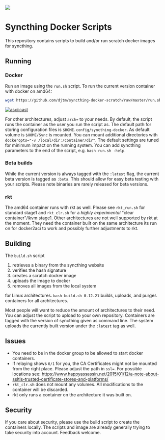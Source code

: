[![](https://imagelayers.io/badge/djtm/syncthing-scratch-amd64:latest.svg)](https://imagelayers.io/?images=djtm/syncthing-scratch-amd64:latest 'image layers')
# Syncthing Docker Scripts

This repository contains scripts to build and/or run scratch docker images for syncthing. 

## Running

### Docker
Run an image using the `run.sh` script. To run the current version container with docker on amd64:
```bash
wget https://github.com/djtm/syncthing-docker-scratch/raw/master/run.sh && bash run.sh
```
[![asciicast](https://asciinema.org/a/41919.png)](https://asciinema.org/a/41919)

For other architectures, adjust `arch=` to your needs. By default, the script runs 
the container as the user you run the script as. The default path for storing 
configuration files is `$HOME.config/syncthing-docker`. As default volume is 
`$HOME/Sync` is mounted. You can mount additional directories with 
`dockeropts="-v /local/dir:/container/dir"`. The default settings are 
tuned for minimum impact on the running system. You can add syncthing 
parameters to the end of the script, e.g. `bash run.sh -help`.

### Beta builds

While the current version is always tagged with the `:latest` flag, the current beta version
is tagged as `:beta`. This should allow for easy beta testing with your scripts. Please note
binaries are rarely released for beta versions.

### rkt

The amd64 container runs with rkt as well. Please see `rkt_run.sh` for standard stage1 
and `rkt_clr.sh` for a _highly experimental_ "clear container"/lkvm stage1. 
Other architectures are not well supported by rkt at the moment. They need 
the container built on the same architecture its run on for docker2aci to work 
and possibly further adjustments to rkt.

## Building

The `build.sh` script

1. retrieves a binary from the syncthing website
2. verifies the hash signature
3. creates a scratch docker image
4. uploads the image to docker
5. removes all images from the local system

for Linux architectures. `bash build.sh 0.12.21` builds, uploads, and purges containers for all architectures.

Most people will want to reduce the amount of architectures to their need. 
You can adjust the script to upload to your own repository. Containers are 
tagged with the version of syncthing given as command line. The system uploads
the currently built version under the `:latest` tag as well.

## Issues
- You need to be in the docker group to be allowed to start docker containers.
- If relaying shows `0/1` for you, the CA Certificates might not be mounted
from the right place. Please adjust the path in `ssl=`. For possible locations see:
https://www.happyassassin.net/2015/01/12/a-note-about-ssltls-trusted-certificate-stores-and-platforms/
- `rkt_clr.sh` does not mount any volumes. All modifications to the container will be discarded.
- rkt only runs a container on the architecture it was built on.

## Security
If you care about security, please use the build script to create the containers locally.
The scripts and image are already generally trying to take security into account. 
Feedback welcome.
